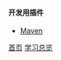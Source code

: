 #### 开发用插件

* [Maven](../Maven/Maven.md)


[首页](../../README.md)  [学习总览](../../introduction/studyCatalogList.md)
